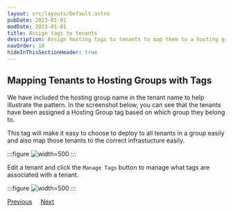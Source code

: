 ```yaml
---
layout: src/layouts/Default.astro
pubDate: 2023-01-01
modDate: 2023-01-01
title: Assign tags to tenants
description: Assign hosting tags to tenants to map them to a hosting group.
navOrder: 10
hideInThisSectionHeader: true
---
```


## Mapping Tenants to Hosting Groups with Tags

We have included the hosting group name in the tenant name to help illustrate the pattern. In the screenshot below, you can see that the tenants have been assigned a Hosting Group tag based on which group they belong to.

This tag will make it easy to choose to deploy to all tenants in a group easily and also map those tenants to the correct infrastucture easily.

:::figure
![](/docs/tenants/guides/tenants-sharing-machine-targets/images/tenant-list.png "width=500")
:::

Edit a tenant and click the `Manage Tags` button to manage what tags are associated with a tenant.

:::figure
![](/docs/tenants/guides/tenants-sharing-machine-targets/images/tenant-details.png "width=500")
:::

<span><a class="button btn-secondary" href="/docs/tenants/guides/tenants-sharing-machine-targets/creating-the-tenant-tag-set">Previous</a></span>&nbsp;&nbsp;&nbsp;&nbsp;&nbsp;<span><a class="button btn-success" href="/docs/tenants/guides/tenants-sharing-machine-targets/assign-tags-to-targets">Next</a></span>